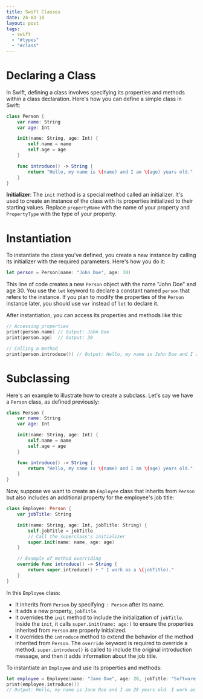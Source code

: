 ```yaml
---
title: Swift Classes
date: 24-03-18
layout: post
tags:
  - swift
  - "#types"
  - "#class"
---
```

# Declaring a Class

In Swift, defining a class involves specifying its properties and methods within a class declaration. Here's how you can define a simple class in Swift:

```Swift
class Person {
    var name: String
    var age: Int

    init(name: String, age: Int) {
        self.name = name
        self.age = age
    }

    func introduce() -> String {
        return "Hello, my name is \(name) and I am \(age) years old."
    }
}
```

**Initializer**: The `init` method is a special method called an initializer. It's used to create an instance of the class with its properties initialized to their starting values. Replace `propertyName` with the name of your property and `PropertyType` with the type of your property.

# Instantiation

To instantiate the class you've defined, you create a new instance by calling its initializer with the required parameters. Here's how you do it:

```Swift
let person = Person(name: "John Doe", age: 30)
```

This line of code creates a new `Person` object with the name "John Doe" and age 30. You use the `let` keyword to declare a constant named `person` that refers to the instance. If you plan to modify the properties of the `Person` instance later, you should use `var` instead of `let` to declare it.

After instantiation, you can access its properties and methods like this:

```Swift
// Accessing properties
print(person.name) // Output: John Doe
print(person.age)  // Output: 30

// Calling a method
print(person.introduce()) // Output: Hello, my name is John Doe and I am 30 years old.
```

# Subclassing

Here's an example to illustrate how to create a subclass. Let's say we have a `Person` class, as defined previously:

```Swift
class Person {
    var name: String
    var age: Int

    init(name: String, age: Int) {
        self.name = name
        self.age = age
    }

    func introduce() -> String {
        return "Hello, my name is \(name) and I am \(age) years old."
    }
}
```

Now, suppose we want to create an `Employee` class that inherits from `Person` but also includes an additional property for the employee's job title:

```Swift
class Employee: Person {
    var jobTitle: String

    init(name: String, age: Int, jobTitle: String) {
        self.jobTitle = jobTitle
        // Call the superclass's initializer
        super.init(name: name, age: age)
    }

    // Example of method overriding
    override func introduce() -> String {
        return super.introduce() + " I work as a \(jobTitle)."
    }
}
```

In this `Employee` class:

- It inherits from `Person` by specifying `: Person` after its name.
- It adds a new property, `jobTitle`.
- It overrides the `init` method to include the initialization of `jobTitle`. Inside the `init`, it calls `super.init(name: age:)` to ensure the properties inherited from `Person` are properly initialized.
- It overrides the `introduce` method to extend the behavior of the method inherited from `Person`. The `override` keyword is required to override a method. `super.introduce()` is called to include the original introduction message, and then it adds information about the job title.

To instantiate an `Employee` and use its properties and methods:

```Swift
let employee = Employee(name: "Jane Doe", age: 28, jobTitle: "Software Engineer")
print(employee.introduce())
// Output: Hello, my name is Jane Doe and I am 28 years old. I work as a Software Engineer.
```


